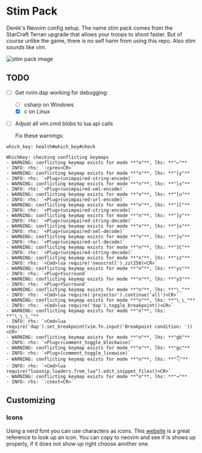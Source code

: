 # Stim Pack

Derek's Neovim config setup. The name stim pack comes from the StarCraft
Terran upgrade that allows your troops to shoot faster. But of course unlike the
game, there is no self harm from using this repo. Also stim sounds like vim.

![stim pack image](https://imgs.search.brave.com/V_nzTEk0ywpLC6F8D1hqxCqz-HMsh-qvmW9AJ3PzqeU/rs:fit:592:225:1/g:ce/aHR0cHM6Ly90c2Uz/Lm1tLmJpbmcubmV0/L3RoP2lkPU9JUC5u/UWZkLWRMZ0JCY1BR/Z2xMOENBQnl3SGFG/NyZwaWQ9QXBp)

## TODO

- [ ] Get nvim.dap working for debugging:
  - [ ] csharp on Windows
  - [x] c on Linux
- [ ] Adjust all vim.cmd blobs to lua api calls

  Fix these warnings:

```
which_key: health#which_key#check

WhichKey: checking conflicting keymaps
- WARNING: conflicting keymap exists for mode **"n"**, lhs: **"←"**
- INFO: rhs: `:cprev<CR>`
- WARNING: conflicting keymap exists for mode **"n"**, lhs: **"[y"**
- INFO: rhs: `<Plug>(unimpaired-string-encode)`
- WARNING: conflicting keymap exists for mode **"n"**, lhs: **"[x"**
- INFO: rhs: `<Plug>(unimpaired-xml-encode)`
- WARNING: conflicting keymap exists for mode **"n"**, lhs: **"[u"**
- INFO: rhs: `<Plug>(unimpaired-url-encode)`
- WARNING: conflicting keymap exists for mode **"n"**, lhs: **"[C"**
- INFO: rhs: `<Plug>(unimpaired-string-encode)`
- WARNING: conflicting keymap exists for mode **"n"**, lhs: **"]y"**
- INFO: rhs: `<Plug>(unimpaired-string-decode)`
- WARNING: conflicting keymap exists for mode **"n"**, lhs: **"]x"**
- INFO: rhs: `<Plug>(unimpaired-xml-decode)`
- WARNING: conflicting keymap exists for mode **"n"**, lhs: **"]u"**
- INFO: rhs: `<Plug>(unimpaired-url-decode)`
- WARNING: conflicting keymap exists for mode **"n"**, lhs: **"]C"**
- INFO: rhs: `<Plug>(unimpaired-string-decode)`
- WARNING: conflicting keymap exists for mode **"n"**, lhs: **"zz"**
- INFO: rhs: `<Cmd>lua require('neoscroll').zz(250)<CR>`
- WARNING: conflicting keymap exists for mode **"n"**, lhs: **"ys"**
- INFO: rhs: `<Plug>Ysurround`
- WARNING: conflicting keymap exists for mode **"n"**, lhs: **"yS"**
- INFO: rhs: `<Plug>YSurround`
- WARNING: conflicting keymap exists for mode **"n"**, lhs: **"\_"**
- INFO: rhs: `<Cmd>lua require('projector').continue('all')<CR>`
- WARNING: conflicting keymap exists for mode **"n"**, lhs: **"\_\_"**
- INFO: rhs: `<Cmd>lua require('dap').toggle_breakpoint()<CR>`
- WARNING: conflicting keymap exists for mode **"n"**, lhs: **"\_\_\_"**
- INFO: rhs: `<Cmd>lua require('dap').set_breakpoint(vim.fn.input('Breakpoint condition: '))<CR>`
- WARNING: conflicting keymap exists for mode **"n"**, lhs: **"gb"**
- INFO: rhs: `<Plug>(comment_toggle_blockwise)`
- WARNING: conflicting keymap exists for mode **"n"**, lhs: **"gc"**
- INFO: rhs: `<Plug>(comment_toggle_linewise)`
- WARNING: conflicting keymap exists for mode **"n"**, lhs: **"👇"**
- INFO: rhs: `<Cmd>lua require("luasnip.loaders.from_lua").edit_snippet_files()<CR>`
- WARNING: conflicting keymap exists for mode **"n"**, lhs: **"→"**
- INFO: rhs: `:cnext<CR>`

```

## Customizing

### Icons

Using a nerd font you can use characters as icons. This
[website](https://www.nerdfonts.com/cheat-sheet) is a great reference to look up
an icon. You can copy to neovim and see if is shows up properly, if it does not
show up right choose another one.
